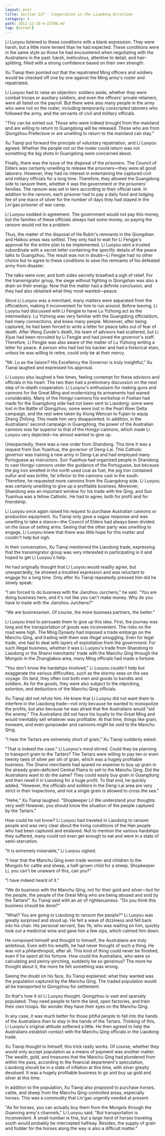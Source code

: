 ```yaml
---
layout: post
title: Section 227 - Cooperation in the Liaodong Direction
category: 4
path: 2011-12-18-4-22700.md
tag: [normal]
---
```


Li Luoyou listened to these conditions with a blank expression. They were harsh, but a little more lenient than he had expected. These conditions were in the same style as those he had encountered when negotiating with the Australians in the past: harsh, meticulous, attentive to detail, and hair-splitting, filled with a strong confidence based on their own strength.

Xu Tianqi then pointed out that the repatriated Ming officers and soldiers would be checked off one by one against the Ming army's roster and repatriated.

Li Luoyou had to raise an objection: soldiers aside, whether they were combat troops or auxiliary soldiers, and even the officers' private retainers, were all listed on the payroll. But there were also many people in the army who were not on the roster, including temporarily conscripted laborers who followed the army, and the servants of civil and military officials.

"This can be sorted out. Those who were indeed brought from the mainland and are willing to return to Guangdong will be released. Those who are from Qiongzhou Prefecture or are unwilling to return to the mainland can stay."

Xu Tianqi put forward the principle of voluntary repatriation, and Li Luoyou agreed. Whether the people not on the roster could return was not something the big shots in Guangdong were concerned about.

Finally, there was the issue of the disposal of the prisoners. The Council of Elders was certainly unwilling to release the prisoners—they were all good laborers. However, they had no interest in entertaining the captured civil and military officials for a long time. Therefore, they allowed the Guangdong side to ransom them, whether it was the government or the prisoners' families. The ransom was set in tiers according to their official rank. In addition to the ransom, each prisoner had to pay a daily food and lodging fee of one mace of silver for the number of days they had stayed in the Lin'gao prisoner of war camp.

Li Luoyou nodded in agreement. The government would not pay this money, but the families of these officials always had some money, so paying the ransom would not be a problem.

Thus, the matter of the disposal of He Rubin's remnants in the Qiongshan and Haikou areas was settled. They only had to wait for Li Fengjie's approval for the entire plan to be implemented. Li Luoyou sent a trusted subordinate with a secret letter containing the specific details of the peace talks to Guangzhou. The result was not in doubt—Li Fengjie had no other choice but to agree to these conditions to save the remnants of his defeated army from disaster.

The talks were over, and both sides secretly breathed a sigh of relief. For the transmigrator group, the siege without fighting in Qiongshan was also a drain on their energy. Now that the matter had a definite conclusion, and they had also obtained what they most wanted—peace.

Since Li Luoyou was a merchant, many matters were separated from the officialdom, making it inconvenient for him to run around. Before leaving, Li Luoyou had discussed with Li Fengjie to have Lu Yizhong act as the intermediary. Lu Yizhong was very familiar with the Guangdong officialdom, had many connections, and knew many people. Moreover, after being captured, he had been forced to write a letter for peace talks out of fear of death. After Wang Zunde's death, his team of advisors had scattered, but Li Xijue had been recruited by Li Fengjie and had joined the governor's staff. Therefore, Li Fengjie was also aware of the matter of Lu Yizhong writing a letter for peace. A person who had lost his backer and had a historical stain, unless he was willing to retire, could only be at their mercy.

"Mr. Lu as the liaison? His Excellency the Governor is truly insightful," Xu Tianqi laughed and expressed his approval.

Li Luoyou also laughed a few times, feeling contempt for these advisors and officials in his heart. The two then had a preliminary discussion on the next step of in-depth cooperation. Li Luoyou's enthusiasm for making guns and cannons for the Great Ming and modernizing its armaments had waned considerably. Many of the Hongyi cannons his workshop in Foshan had made for the Guangdong side had not been sent to Liaodong: some were lost in the Battle of Qiongzhou, some were lost in the Pearl River Delta campaign, and the rest were taken by Xiong Wencan to Fujian to equip Zheng Zhilong. This made him very disappointed. In addition, in the Australians' second campaign in Guangdong, the power of the Australian cannons was far superior to that of the Hongyi cannons, which made Li Luoyou very dejected—he almost wanted to give up.

Unexpectedly, there was a new order from Shandong. This time it was a request from Sun Yuanhua, the governor of Deng-Lai. This Catholic governor was training a new army in Deng-Lai and had employed many Portuguese as instructors. Sun Yuanhua had organized people in Shandong to cast Hongyi cannons under the guidance of the Portuguese, but because the pig iron smelted in the north used coal as fuel, the pig iron contained sulfur and was brittle, far inferior to the cannons cast in the south. Therefore, he requested more cannons from the Guangdong side. Li Luoyou was certainly unwilling to give up a profitable business. Moreover, Shandong was an important window for his trade with the Qing, and Sun Yuanhua was a fellow Catholic. He had to agree, both for profit and for friendship.

Li Luoyou once again raised his request to purchase Australian cannons or production equipment. Xu Tianqi only gave a vague response and was unwilling to take a stance—the Council of Elders had always been divided on the issue of selling arms. Seeing that the other party was unwilling to engage, Li Luoyou knew that there was little hope for this matter and couldn't help but sigh.

In their conversation, Xu Tianqi mentioned the Liaodong trade, expressing that the transmigrator group was very interested in participating in it and hoped to get Li Luoyou's help.

He had originally thought that Li Luoyou would readily agree, but unexpectedly, he showed a troubled expression and was reluctant to engage for a long time. Only after Xu Tianqi repeatedly pressed him did he slowly speak:

"I am forced to do business with the Jianzhou Jurchens," he said. "You are doing business here, and it's not like you can't make money. Why do you have to trade with the Jianzhou Jurchens?"

"We are businessmen. Of course, the more business partners, the better."

Li Luoyou tried to persuade them to give up this idea. First, the journey was long and the transportation of goods was inconvenient. The risks on the road were high. The Ming Dynasty had imposed a trade embargo on the Manchu Qing, and trading with them was illegal smuggling. Even for legal trade, one had to deal with layers of exploitation from the government. For such illegal business, whether it was Li Luoyou's trade from Shandong to Liaodong or the Shanxi merchants' trade with the Manchu Qing through the Mongols in the Zhangjiakou area, many Ming officials had made a fortune.

"You don't know the hardships involved," Li Luoyou couldn't help but exaggerate the various difficulties, such as the stormy seas on the sea voyage. On land, they often lost both men and goods to bandits and soldiers. As for the goods, they were also subject to the nitpicking, extortion, and deductions of the Manchu Qing officials.

Xu Tianqi did not refute him. He knew that Li Luoyou did not want them to interfere in the Liaodong trade—not only because he wanted to monopolize the profits, but also because he was afraid that the Australians would "aid the enemy." The Australians did not have his loyalty to the Great Ming and would inevitably sell whatever was profitable. At that time, things like grain, ironware, and even gunpowder and cannons might be sold to the Manchu Qing.

"I hear the Tartars are extremely short of grain," Xu Tianqi suddenly asked.

"That is indeed the case." Li Luoyou's mind stirred. Could they be planning to transport grain to the Tartars? The Tartars were willing to pay ten or even twenty taels of silver per shi of grain, which was a hugely profitable business. The Shanxi merchants had spared no expense to buy up grain in the already grain-deficient Central Plains to sell to the Manchu Qing. Did the Australians want to do the same? They could easily buy grain in Guangdong and then resell it in Liaodong for a huge profit. To that end, he quickly added, "However, the officials and soldiers in the Deng-Lai area are very strict in their inspections, and not a single grain is allowed to cross the sea."

"Hehe," Xu Tianqi laughed. "Shopkeeper Li! We understand your thoughts very well! However, you should know the situation of the people captured by the Tartars."

How could he not know? Li Luoyou had traveled in Liaodong to ransom people and was very clear about the living conditions of the Han people who had been captured and enslaved. Not to mention the various hardships they suffered, many could not even get enough to eat and were in a state of semi-starvation.

"It is extremely miserable," Li Luoyou sighed.

"I hear that the Manchu Qing even trade women and children to the Mongols for cattle and sheep, a half-grown child for a sheep. Shopkeeper Li, you can't be unaware of this, can you?"

"I have indeed heard of it."

"We do business with the Manchu Qing, not for their gold and silver—but for the people, the people of the Great Ming who are being abused and sold by the Tartars!" Xu Tianqi said with an air of righteousness. "Do you think this business should be done?"

"What? You are going to Liaodong to ransom the people?" Li Luoyou was greatly surprised and stood up. He felt a wave of dizziness and fell back into his chair. His personal servant, Sao Ye, who was waiting on him, quickly took out a medicinal wine and gave him a few sips, which calmed him down.

He composed himself and thought to himself, the Australians are truly ambitious. Even with his wealth, he had never thought of such a thing. He was not a philanthropist, after all. This kind of thing could never be finished, even if he spent all his fortune. How could the Australians, who were so calculating and penny-pinching, suddenly be so generous? The more he thought about it, the more he felt something was wrong.

Seeing the doubt on his face, Xu Tianqi explained: what they wanted was the population captured by the Manchu Qing. The traded population would all be transported to Qiongzhou for settlement.

So that's how it is! Li Luoyou thought. Qiongzhou is vast and sparsely populated. They need people to farm the land, open factories, and train their own troops. No wonder they have their eyes on the Manchu Qing.

In any case, it was much better for those pitiful people to fall into the hands of the Australians than to stay in the hands of the Tartars. Thinking of this, Li Luoyou's original attitude softened a little. He then agreed to help the Australians establish contact with the Manchu Qing officials in the Liaodong trade.

Xu Tianqi thought to himself, this trick really works. Of course, whether they would only accept population as a means of payment was another matter. The wealth, gold, and treasures that the Manchu Qing had plundered from within the pass, according to the financial department's speculation, Liaodong should be in a state of inflation at this time, with silver greatly devalued. It was a hugely profitable business to go and buy up gold and silver at this time.

In addition to the population, Xu Tianqi also proposed to purchase horses, cattle, and sheep from the Manchu Qing-controlled areas, especially horses. This was a commodity that Lin'gao urgently needed at present.

"As for horses, you can actually buy them from the Mongols through the Guanning army's channels," Li Luoyou said. "But transportation is inconvenient. A small number is fine, but a large herd of horses traveling south would probably be intercepted halfway. Besides, the supply of grain and fodder for the horses along the way is also a difficult matter."